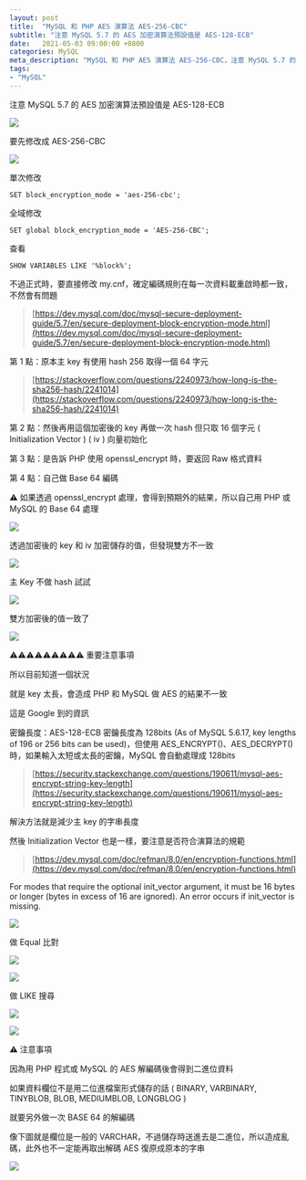```yaml
---
layout: post
title:  "MySQL 和 PHP AES 演算法 AES-256-CBC"
subtitle: "注意 MySQL 5.7 的 AES 加密演算法預設值是 AES-128-ECB"
date:   2021-05-03 09:00:00 +0800
categories: MySQL
meta_description: "MySQL 和 PHP AES 演算法 AES-256-CBC，注意 MySQL 5.7 的 AES 加密演算法預設值是 AES-128-ECB"
tags:
- "MySQL"
---
```


注意 MySQL 5.7 的 AES 加密演算法預設值是 AES-128-ECB

![](/images/medium/1__hoLbq8__JA0TdxuZhKonWUQ.png)

要先修改成 AES-256-CBC

![](/images/medium/1__2PnaO4__ZWuYP0wuYV__AHZw.png)

單次修改

`SET block_encryption_mode = 'aes-256-cbc';`

全域修改

`SET global block_encryption_mode = 'AES-256-CBC';`

查看

`SHOW VARIABLES LIKE '%block%';`

不過正式時，要直接修改 my.cnf，確定編碼規則在每一次資料載重啟時都一致，不然會有問題

> [https://dev.mysql.com/doc/mysql-secure-deployment-guide/5.7/en/secure-deployment-block-encryption-mode.html](https://dev.mysql.com/doc/mysql-secure-deployment-guide/5.7/en/secure-deployment-block-encryption-mode.html)

第 1 點：原本主 key 有使用 hash 256 取得一個 64 字元

> [https://stackoverflow.com/questions/2240973/how-long-is-the-sha256-hash/2241014](https://stackoverflow.com/questions/2240973/how-long-is-the-sha256-hash/2241014)

第 2 點：然後再用這個加密後的 key 再做一次 hash 但只取 16 個字元 ( Initialization Vector ) ( iv ) 向量初始化

第 3 點：是告訴 PHP 使用 openssl_encrypt 時，要返回 Raw 格式資料

第 4 點：自己做 Base 64 編碼

⚠️ 如果透過 openssl_encrypt 處理，會得到預期外的結果，所以自己用 PHP 或 MySQL 的 Base 64 處理

![](/images/medium/1__vOQ__D__81G__7YRNXjY1cL1A.png)

透過加密後的 key 和 iv 加密儲存的值，但發現雙方不一致

![](/images/medium/1__Pm8OKauNvPYt__VMJySCXCA.png)

主 Key 不做 hash 試試

![](/images/medium/1__XEugfgK1bN6wScpcO8wxVg.png)

雙方加密後的值一致了

![](/images/medium/1__l__q9wQiinfwIYBP__W9daeQ.png)

⚠️⚠️⚠️⚠️⚠️⚠️⚠️⚠️⚠️ 重要注意事項

所以目前知道一個狀況

就是 key 太長，會造成 PHP 和 MySQL 做 AES 的結果不一致

這是 Google 到的資訊

密鑰長度：AES-128-ECB 密鑰長度為 128bits (As of MySQL 5.6.17, key lengths of 196 or 256 bits can be used)，但使用 AES\_ENCRYPT()、AES\_DECRYPT() 時，如果輸入太短或太長的密鑰，MySQL 會自動處理成 128bits

> [https://security.stackexchange.com/questions/190611/mysql-aes-encrypt-string-key-length](https://security.stackexchange.com/questions/190611/mysql-aes-encrypt-string-key-length)

解決方法就是減少主 key 的字串長度

然後 Initialization Vector 也是一樣，要注意是否符合演算法的規範

> [https://dev.mysql.com/doc/refman/8.0/en/encryption-functions.html](https://dev.mysql.com/doc/refman/8.0/en/encryption-functions.html)

For modes that require the optional init\_vector argument, it must be 16 bytes or longer (bytes in excess of 16 are ignored). An error occurs if init\_vector is missing.

![](/images/medium/1__f3UnQ3pPDiiDR3S6jox3hA.png)

做 Equal 比對

![](/images/medium/1__aVGm8S1jx7BN5tCu1yDYiQ.png)

![](/images/medium/1__4QpGUd7gicqUXXp6EmkXhQ.png)

做 LIKE 搜尋

![](/images/medium/1__xBIFBYAG6__Mi6L6a3Yg5Gg.png)

![](/images/medium/1____dMER8WwVZjUEBW05XduCw.png)

⚠️ 注意事項

因為用 PHP 程式或 MySQL 的 AES 解編碼後會得到二進位資料

如果資料欄位不是用二位進檔案形式儲存的話 ( BINARY, VARBINARY, TINYBLOB, BLOB, MEDIUMBLOB, LONGBLOG )

就要另外做一次 BASE 64 的解編碼

像下圖就是欄位是一般的 VARCHAR，不過儲存時送進去是二進位，所以造成亂碼，此外也不一定能再取出解碼 AES 復原成原本的字串

![](/images/medium/1__IqFFYWWjh6cTLt__Osq50MQ.png)
